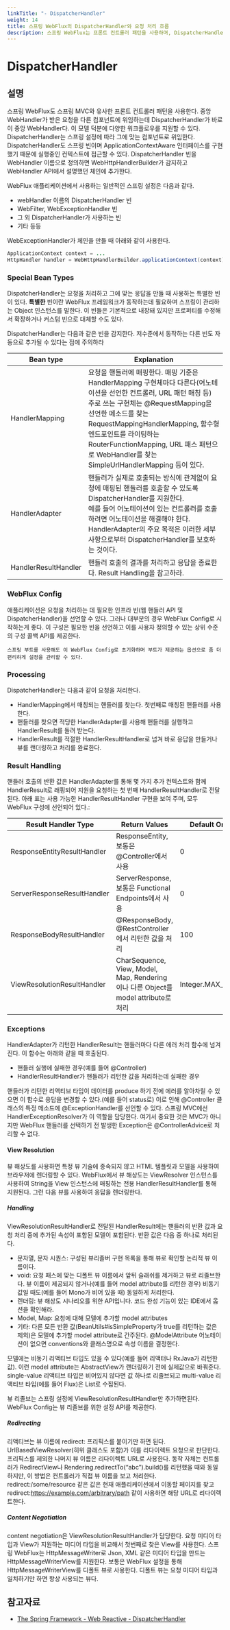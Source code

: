 ```yaml
---
linkTitle: "- DispatcherHandler"
weight: 14
title: 스프링 WebFlux의 DispatcherHandler와 요청 처리 흐름
description: 스프링 WebFlux는 프론트 컨트롤러 패턴을 사용하며, DispatcherHandler가 중앙 WebHandler로서 요청을 다른 컴포넌트에 위임한다. DispatcherHandler는 스프링 설정에 따라 다양한 워크플로우를 지원하고, ApplicationContextAware 인터페이스를 구현해 실행 중인 컨텍스트에 접근할 수 있다.
---
```

# DispatcherHandler


## 설명

스프링 WebFlux도 스프링 MVC와 유사한 프론트 컨트롤러 패턴을 사용한다. 중앙 WebHandler가 받은 요청을 다른 컴포넌트에 위임하는데 DispatcherHandler가 바로 이 중앙 WebHandler다. 이 모델 덕분에 다양한 워크플로우를 지원할 수 있다.
DispatcherHandler는 스프링 설정에 따라 그에 맞는 컴포넌트로 위임한다. DispatcherHandler도 스프링 빈이며 ApplicationContextAware 인터페이스를 구현했기 때문에 실행중인 컨텍스트에 접근할 수 있다. DispatcherHandler 빈을 WebHandler 이름으로 정의하면 WebHttpHandlerBuilder가 감지하고 WebHandler API에서 설명했던 체인에 추가한다.

WebFlux 애플리케이션에서 사용하는 일반적인 스프링 설정은 다음과 같다.

- webHandler 이름의 DispatcherHandler 빈
- WebFilter, WebExceptionHandler 빈
- 그 외 DispatcherHandler가 사용하는 빈
- 기타 등등

WebExceptionHandler가 체인을 만들 때 아래와 같이 사용한다.
```java
ApplicationContext context = ...
HttpHandler handler = WebHttpHandlerBuilder.applicationContext(context).build();
```

### Special Bean Types
DispatcherHandler는 요청을 처리하고 그에 맞는 응답을 만들 때 사용하는 특별한 빈이 있다. __특별한__ 빈이란 WebFlux 프레임워크가 동작하는데 필요하며 스프링이 관리하는 Object 인스턴스를 말한다. 이 빈들은 기본적으로 내장돼 있지만 프로퍼티를 수정해서 확장하거나 커스텀 빈으로 대체할 수도 있다.

DispatcherHandler는 다음과 같은 빈을 감지한다. 저수준에서 동작하는 다른 빈도 자동으로 추가될 수 있다는 점에 주의하라

| Bean type             | Explanation                                                                                                                                                                                                                                                  |
|-----------------------|--------------------------------------------------------------------------------------------------------------------------------------------------------------------------------------------------------------------------------------------------------------|
| HandlerMapping        | 요청을 핸들러에 매핑한다. 매핑 기준은 HandlerMapping 구현체마다 다른다(어노테이션을 선언한 컨트롤러, URL 패턴 매칭 등)</br>주로 쓰는 구현체는 @RequestMapping을 선언한 메소드를 찾는 RequestMappingHandlerMapping, 함수형 엔드포인트를 라이팅하는 RouterFunctionMapping, URL 패스 패턴으로 WebHandler를 찾는 SimpleUrlHandlerMapping 등이 있다.     |
| HandlerAdapter        | 핸들러가 실제로 호출되는 방식에 관계없이 요청에 매핑된 핸들러를 호출할 수 있도록 DispatcherHandler를 지원한다.</br>예를 들어 어노테이션이 있는 컨트롤러를 호출하려면 어노테이션을 해결해야 한다.</br>HandlerAdapter의 주요 목적은 이러한 세부 사항으로부터 DispatcherHandler를 보호하는 것이다.                                                          |
| HandlerResultHandler	 | 핸들러 호출의 결과를 처리하고 응답을 종료한다. Result Handling을 참고하라.                                                                                                                                                                                                                                                  |

### WebFlux Config

애플리케이션은 요청을 처리하는 데 필요한 인프라 빈(웹 핸들러 API 및 DispatcherHandler)을 선언할 수 있다. 그러나 대부분의 경우 WebFlux Config로 시작하는게 좋다. 이 구성은 필요한 빈을 선언하고 이를 사용자 정의할 수 있는 상위 수준의 구성 콜백 API를 제공한다.

```
스프링 부트를 사용해도 이 WebFlux Config로 초기화하며 부트가 제공하는 옵션으로 좀 더 편리하게 설정을 관리할 수 있다.
```

### Processing
DispatcherHandler는 다음과 같이 요청을 처리한다.
- HandlerMapping에서 매칭되는 핸들러를 찾는다. 첫번째로 매칭된 핸들러를 사용한다.
- 핸들러를 찾으면 적당한 HandlerAdapter를 사용해 핸들러를 실행하고 HandlerResult를 돌려 받는다.
- HandlerResult를 적절한 HandlerResultHandler로 넘겨 바로 응답을 만들거나 뷰를 랜더링하고 처리를 완료한다.

### Result Handling
핸들러 호출의 반환 값은 HandlerAdapter를 통해 몇 가지 추가 컨텍스트와 함께 HandlerResult로 래핑되어 지원을 요청하는 첫 번째 HandlerResultHandler로 전달된다. 아래 표는 사용 가능한 HandlerResultHandler 구현을 보여 주며, 모두 WebFlux 구성에 선언되어 있다.:

|Result Handler Type	| Return Values | Default Order |
|-----------------------|---------------|---------------|
|ResponseEntityResultHandler	| ResponseEntity, 보통은 @Controller에서 사용	| 0 |
|ServerResponseResultHandler	| ServerResponse, 보통은 Functional Endpoints에서 사용	| 0 |
|ResponseBodyResultHandler	| @ResponseBody, @RestController에서 리턴한 값을 처리	| 100 |
|ViewResolutionResultHandler	| CharSequence, View, Model, Map, Rendering이나 다른 Object를 model attribute로 처리	| Integer.MAX_VALUE |

### Exceptions

HandlerAdapter가 리턴한 HandlerResult는 핸들러마다 다른 에러 처리 함수에 넘겨진다. 이 함수는 아래와 같을 때 호출된다.
- 핸들러 실행에 실패한 경우(예를 들어 @Controller)
- HandlerResultHandler가 핸들러가 리턴한 값을 처리하는데 실패한 경우

핸들러가 리턴한 리액티브 타입이 데이터를 produce 하기 전에 에러를 알아차릴 수 있으면 이 함수로 응답을 변경할 수 있다.(예를 들어 status로)
이로 인해 @Controller 클래스의 특정 메소드에 @ExceptionHandler를 선언할 수 있다. 스프링 MVC에선 HandlerExceptionResolver가 이 역할을 담당한다.
여기서 중요한 것은 MVC가 아니지만 WebFlux 핸들러를 선택하기 전 발생한 Exception은 @ControllerAdvice로 처리할 수 없다.

#### View Resolution
뷰 해상도를 사용하면 특정 뷰 기술에 종속되지 않고 HTML 템플릿과 모델을 사용하여 브라우저에 렌더링할 수 있다.
WebFlux에서 뷰 해상도는 ViewResolver 인스턴스를 사용하여 String을 View 인스턴스에 매핑하는 전용 HandlerResultHandler를 통해 지원된다. 그런 다음 뷰를 사용하여 응답을 렌더링한다.

##### Handling
ViewResolutionResultHandler로 전달된 HandlerResult에는 핸들러의 반환 값과 요청 처리 중에 추가된 속성이 포함된 모델이 포함된다. 반환 값은 다음 중 하나로 처리된다.
- 문자열, 문자 시퀀스: 구성된 뷰리졸버 구현 목록을 통해 뷰로 확인할 논리적 뷰 이름이다.
- void: 요청 패스에 맞는 디폴트 뷰 이름에서 앞뒤 슬래쉬를 제거하고 뷰로 리졸브한다. 뷰 이름이 제공되지 않거나(예를 들어 model attribute를 리턴한 경우) 비동기 값일 때도(예를 들어 Mono가 비어 있을 때) 동일하게 처리한다.
- 렌더링: 뷰 해상도 시나리오를 위한 API입니다. 코드 완성 기능이 있는 IDE에서 옵션을 확인해라.
- Model, Map: 요청에 대해 모델에 추가할 model attributes
- 기타: 다른 모든 반환 값(BeanUtils#isSimpleProperty가 true를 리턴하는 값은 제외)은 모델에 추가할 model attribute로 간주된다. @ModelAttribute 어노테이션이 없으면 conventions와 클래스명으로 속성 이름을 결정한다.

모델에는 비동기 리액티브 타입도 있을 수 있다(예를 들어 리액터나 RxJava가 리턴한 값). 이런 model attribute는 AbstractView가 랜더링하기 전에 실제값으로 바꿔준다.
single-value 리액티브 타입은 비어있지 않다면 값 하나로 리졸브되고 multi-value 리액티브 타입(에를 들어 Flux<T>)은 List<T>로 수집된다.

뷰 리졸브는 스프링 설정에 ViewResolutionResultHandler만 추가하면된다. WebFlux Config는 뷰 리졸브를 위한 설정 API를 제공한다.

##### Redirecting
리액티브는 뷰 이름에 redirect: 프리픽스를 붙이기만 하면 된다. UrlBasedViewResolver(히위 클래스도 포함)가 이를 리다이렉트 요청으로 판단한다.
프리픽스를 제외한 나머지 뷰 이름은 리다이렉트 URL로 사용한다. 동작 자체는 컨트롤러가 RedirectView나 Rendering.redirectTo(“abc”).build()를 리턴했을 때와 동일하지만, 이 방법은 컨트롤러가 직접 뷰 이름을 보고 처리한다.
redirect:/some/resource 같은 값은 현재 애플리케이션에서 이동할 페이지를 찾고 redirect:https://example.com/arbitrary/path 같이 사용하면 해당 URL로 리다이렉트한다.

##### Content Negotiation
content negotiation은 ViewResolutionResultHandler가 담당한다. 요청 미디어 타입과 View가 지원하는 미디어 타입을 비교해서 첫번째로 찾은 View를 사용한다.
스프링 WebFlux는 HttpMessageWriter로 Json, XML 같은 미디어 타입을 만드는 HttpMessageWriterView를 지원한다. 보통은 WebFlux 설정을 통해 HttpMessageWriterView를 디폴트 뷰로 사용한다. 디폴트 뷰는 요청 미디어 타입과 일치하기만 하면 항상 사용되는 뷰다.

## 참고자료
- [The Spring Framework - Web Reactive - DispatcherHandler](https://docs.spring.io/spring-framework/docs/5.3.27/reference/html/web-reactive.html#webflux-dispatcher-handler)